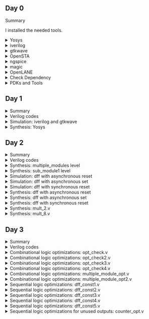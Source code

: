 ## Day 0
 <summary> Summary <Yosys></Yosys>
	
I installed the needed tools.

</details>	
	
 <details>
 <summary> Yosys </summary>


 I installed Yosys using the following commands:
 ```bash
git clone https://github.com/YosysHQ/yosys.git
cd yosys-master 
sudo apt install make 
sudo apt-get install build-essential clang bison flex \
    libreadline-dev gawk tcl-dev libffi-dev git \
    graphviz xdot pkg-config python3 libboost-system-dev \
    libboost-python-dev libboost-filesystem-dev zlib1g-dev
  make 
  sudo make install
 ```

Screenshot of Yosys installation:
![yosys-install](https://github.com/malobimukherjee/MALOBIMUKHERJEE/assets/141206513/6dea691a-e93e-4900-b155-73eecda11ef3)

Yosys is installed!

![Screenshot from 2023-08-02 10-45-41](https://github.com/malobimukherjee/MALOBIMUKHERJEE/assets/141206513/b53051af-8c34-40ee-b18f-bf72361ad167)
</details>

<details>
<summary> iverilog </summary>

I installed iverilog using the commands below:

sudo apt-get install iverilog

![Screenshot from 2023-08-02 10-48-04](https://github.com/malobimukherjee/MALOBIMUKHERJEE/assets/141206513/3b9e8854-2066-494e-a360-7ea0131b8249)

</details>

<details>
<summary> gtkwave </summary>

I installed gtkwave using the commands below:

sudo apt update
sudo apt install gtkwave

Below are the screenshots showing steps for installing gtkwave:
![Screenshot from 2023-08-02 10-49-08](https://github.com/malobimukherjee/MALOBIMUKHERJEE/assets/141206513/94c45106-3810-4b90-bf06-9990a4d761aa)

![Screenshot from 2023-08-02 10-50-19](https://github.com/malobimukherjee/MALOBIMUKHERJEE/assets/141206513/55bf15af-c60a-495e-8848-8eb3419359c7)

Gtkwave window:
![Screenshot from 2023-08-02 11-02-07](https://github.com/malobimukherjee/MALOBIMUKHERJEE/assets/141206513/518bcda6-6892-4596-801b-9ce4dfe64ba4)

</details>

<details>
<summary> OpenSTA </summary>

I installed OpenSTA using the commands below:

sudo apt-get install cmake clang gcctcl swig bison flex

git clone https://github.com/The-OpenROAD-Project/OpenSTA.git

cd OpenSTA

mkdir build

cd build

cmake ..

make

![Screenshot from 2023-08-06 21-20-47](https://github.com/malobimukherjee/MALOBIMUKHERJEE/assets/141206513/a6983317-5fcd-4097-bfcb-4ab47a71d3f3)

![Screenshot from 2023-08-06 21-22-31](https://github.com/malobimukherjee/MALOBIMUKHERJEE/assets/141206513/e43702fe-1bc3-4c59-93d3-f9a71b607bb9)

![Screenshot from 2023-08-06 21-26-33](https://github.com/malobimukherjee/MALOBIMUKHERJEE/assets/141206513/280631fe-c686-4383-8a27-30de4624992f)



</details>

<details>
<summary> ngspice </summary>

I installed ngspice using the commands below:

After downloading the tarball from https://sourceforge.net/projects/ngspice/files/ to a local directory, unpack it using:

$ tar -zxvf ngspice-40.tar.gz

$ cd ngspice-40

$ mkdir release

$ cd release

$ ../configure  --with-x --with-readline=yes --disable-debug

$ make

$ sudo make install

![Ngpice1](https://github.com/malobimukherjee/MALOBIMUKHERJEE/assets/141206513/0536c5c4-9b74-4c37-9a06-cf2478e1cc5d)

![Ngpice-Release](https://github.com/malobimukherjee/MALOBIMUKHERJEE/assets/141206513/cd3f4751-0288-44e2-9da6-1f3677da1cd3)

![Make-Ngpice](https://github.com/malobimukherjee/MALOBIMUKHERJEE/assets/141206513/60a9258d-ac40-434f-92f2-61a7d62ca0d1)

![Make - Ngpice2](https://github.com/malobimukherjee/MALOBIMUKHERJEE/assets/141206513/12b888e0-c75e-4156-8039-58257d9310f2)


</details>

<details>
<summary> magic </summary>

I installed magic using the commands below:

$ sudo apt-get install m4

$ sudo apt-get install tcsh

$ sudo apt-get install csh

$ sudo apt-get install libx11-dev

$ sudo apt-get install tcl-dev tk-dev

$ sudo apt-get install libcairo2-dev

$ sudo apt-get install mesa-common-dev libglu1-mesa-dev

$ sudo apt-get install libncurses-dev

git clone https://github.com/RTimothyEdwards/magic

cd magic

./configure

make

make install


![Magic-1](https://github.com/malobimukherjee/MALOBIMUKHERJEE/assets/141206513/82206280-c213-45fd-97f4-469bab0ebfeb)

![Magic-4](https://github.com/malobimukherjee/MALOBIMUKHERJEE/assets/141206513/0d254ad6-6d90-4887-bc0a-c758eee429ef)

![Magic-5](https://github.com/malobimukherjee/MALOBIMUKHERJEE/assets/141206513/745b8d1c-7036-443c-9b0d-5c0ae2dbd949)


</details>
<details>
	
<summary> OpenLANE </summary>

I installed OpenLANE using the commands below:

sudo apt-get update

sudo apt-get upgrade

sudo apt install -y build-essential python3 python3-venv python3-pip make git

sudo apt install apt-transport-https ca-certificates curl software-properties-common

curl -fsSL https://download.docker.com/linux/ubuntu/gpg | sudo gpg --dearmor -o /usr/share/keyrings/docker-archive-keyring.gpg

echo "deb [arch=amd64 signed-by=/usr/share/keyrings/docker-archive-keyring.gpg] https://download.docker.com/linux/ubuntu $(lsb_release -cs) stable" | sudo tee /etc/apt/sources.list.d/docker.list > /dev/null

sudo apt update

sudo apt install docker-ce docker-ce-cli containerd.io

sudo docker run hello-world

sudo groupadd docker

sudo usermod -aG docker $USER

sudo reboot

![OpenLane-1](https://github.com/malobimukherjee/MALOBIMUKHERJEE/assets/141206513/f3c3c4f0-1d11-4134-a75f-f21ae4da3d37)

![OpenLane-2](https://github.com/malobimukherjee/MALOBIMUKHERJEE/assets/141206513/114def87-4c34-4b8b-a29c-de4b470a9172)

# After reboot

docker run hello-world

![Docker1](https://github.com/malobimukherjee/MALOBIMUKHERJEE/assets/141206513/95ef3694-502d-41f4-b5b5-f770dfe62e4f)

</details>

<details>

<summary> Check Dependency </summary>

git --version

docker --version

python3 --version

python3 -m pip --version

make --version

python3 -m venv -h

![Checking Dependency](https://github.com/malobimukherjee/MALOBIMUKHERJEE/assets/141206513/099ad7c9-ec8f-4a7e-a318-2f6c4f5333e2)

</details>

<details>

<summary> PDKs and Tools </summary>


I installed PDK using the following commands:

cd $HOME 

git clone https://github.com/The-OpenROAD-Project/OpenLane

cd OpenLane

make

make test


![PDKinstalled](https://github.com/malobimukherjee/MALOBIMUKHERJEE/assets/141206513/2ae34fc4-95de-48c7-976b-21d051318685)

![PDK2](https://github.com/malobimukherjee/MALOBIMUKHERJEE/assets/141206513/ccc798ea-9c47-4465-b7a3-deb0942a7c40)

</details>

## Day 1

<details>
 <summary> Summary </summary>

This section shows how I simulated and synthesized a 2x1 mux using iverilog and yosys respectively. iverilog generates from the RTL design and its testbench a value changing dump file (vcd). gtkwave is the tool used to plot the simulation results of the design. Yosys is a tool which synthesizes RTL designs into a netlist. It is also used to test the synthesized netlist when we provide it with a testbench.

</details>	
	
<details>
 <summary> Verilog codes </summary>
The verilog codes of the 2x1 mux (good_mux.v) and its testbench (tb_good_mux.v) are taken from https://github.com/kunalg123/sky130RTLDesignAndSynthesisWorkshop.git

</details>

 <details>
 <summary> Simulation: iverilog and gtkwave </summary>
 
 I used the following commands to simulate and view the plots of the RTL design:
 
 ```bash
 iverilog good_mux.v tb_good_mux.v
 ./a.out
 gtkwave tb_good_mux.vcd
 ```
	
 Below is the screenshot of the gtkwave plots:
 
![Screenshot from 2023-08-11 22-53-00](https://github.com/malobimukherjee/MALOBIMUKHERJEE/assets/141206513/f9bf9399-c319-46c7-b58f-29e97f2a978d)

The verilog code good_mux.v and its testbench tb_good_mux.v:

![Screenshot from 2023-08-11 22-57-52](https://github.com/malobimukherjee/MALOBIMUKHERJEE/assets/141206513/ad883da9-fafe-40e5-96d5-004e5fb73625)


 
 </details>

<details>
 <summary> Synthesis: Yosys </summary>
	
 In the directory of the verilog files, I used the following commands to synthesize and view the synthesized deisgn:
 
```bash
yosys> read_liberty -lib /home/malobi/Verilog/sky130RTLDesignAndSynthesisWorkshop/lib/sky130_fd_sc_hd__tt_025C_1v80.lib
yosys> read_verilog good_mux.v
yosys> synth -top good_mux
yosys> abc -liberty /home/malobi/Verilog/sky130RTLDesignAndSynthesisWorkshop/lib/sky130_fd_sc_hd__tt_025C_1v80.lib
yosys> show
 ```
 Below is the screenshot of the synthesized design:
 
![Screenshot from 2023-08-11 23-15-00](https://github.com/malobimukherjee/MALOBIMUKHERJEE/assets/141206513/a9121038-85d7-4db0-94c9-b194b76a1442)


	
 I used the following commands to generate the netlist:
 
 ```bash
 yosys> write_verilog <good_mux_netlist.v>
 yosys> write_verilog -noattr <good_mux_netlist.v>
 ```
 
 Below is the screenshot of the generated netlist:
 
 ![Screenshot from 2023-08-11 23-19-26](https://github.com/malobimukherjee/MALOBIMUKHERJEE/assets/141206513/738dc136-96f1-4c36-85e3-3b7dfe6dc585)

 
 </details>

## Day 2

<details>
 <summary> Summary </summary>

I first synthesized a multiple module (made of two submodules) at the multiple module level (both in hierarchical and flattened forms) then at the submodule level. Synthesis at the submodule level is important for two reasons: 1-) when we have multiple instances of same module (we synthesize once and replicate this netlist multiple times and stitch together the replicas to get the multiple module netlist, and 2-) when we want to divide and conquer (in massive designs) so that the tool can generate a portion by portion of the overall netlist and then we can stitch together the netlist portions to get the multiple module netlist.
After that, I sumulated the different flop designs using iverilog and gtkwave, then synthesized the designs.
Finally, I synthesized 2 designs that were special; their synthesis used optimizations.

</details>	
	
<details>
 <summary> Verilog codes </summary>
The verilog codes of the multiple module (multiple_modules.v), the D-flipflop with asynchronous reset (dff_asyncres.v), the D-flipflop with asynchronous set (dff_async_set.v), the D-flipflop with synchronous reset (dff_syncres.v), their respective testbenches (tb_*), mult_2.v and mult_8.v are taken from https://github.com/kunalg123/sky130RTLDesignAndSynthesisWorkshop.git

</details>
	
<details>
 <summary> Synthesis: multiple_modules level </summary>
		
I used the following commands to synthesize and view the design of the hierarchical multiple module:
		
```bash		
yosys> read_liberty -lib /home/malobi/Verilog/sky130RTLDesignAndSynthesisWorkshop/lib/sky130_fd_sc_hd__tt_025C_1v80.lib
yosys> read_verilog multiple_modules.v
yosys> synth -top multiple_modules
yosys> abc -liberty /home/malobi/Verilog/sky130RTLDesignAndSynthesisWorkshop/lib/sky130_fd_sc_hd__tt_025C_1v80.lib
yosys> show multiple_modules
yosys> write_verilog -noattr multiple_modules_hier.v
```
Below is the screenshot of the generated hierarchical design:
		
![Screenshot from 2023-08-11 23-58-21](https://github.com/malobimukherjee/MALOBIMUKHERJEE/assets/141206513/709686b4-8fb6-4d46-8410-d6e7647bfff0)

	
Below is the screenshot of the generated hierarchical netlist:
		
![Screenshot from 2023-08-11 23-41-51](https://github.com/malobimukherjee/MALOBIMUKHERJEE/assets/141206513/20ba868a-c681-4d19-8696-ee4a6fd133a8)


I used the following additional commands to synthesize and view the design of the flattened multiple module:
		
```bash
yosys> flatten
yosys> write_verilog -noattr multiple_modules_flat.v
```	
Below is the screenshot of the generated flattened design:
		
![Screenshot from 2023-08-11 23-58-50](https://github.com/malobimukherjee/MALOBIMUKHERJEE/assets/141206513/4f6e70d7-989d-4efe-93fc-462d3cf0e3ca)


Below is the screenshot of the generated flattened netlist:
		
![Screenshot from 2023-08-12 00-00-40](https://github.com/malobimukherjee/MALOBIMUKHERJEE/assets/141206513/b2f65aa7-eaa0-476b-b440-68cb30d415d7)

</details>
<details>
 <summary> Synthesis: sub_module1 level </summary>
		
I used the following commands to view the synthesized design of the submodule:
		
```bash		
yosys> read_liberty -lib /home/malobi/Verilog/sky130RTLDesignAndSynthesisWorkshop/lib/sky130_fd_sc_hd__tt_025C_1v80.lib
yosys> read_verilog multiple_modules.v
yosys> synth -top sub_module1
yosys> abc -liberty /home/malobi/Verilog/sky130RTLDesignAndSynthesisWorkshop/lib/sky130_fd_sc_hd__tt_025C_1v80.lib
yosys> show sub_module1
```
	
Below is the screenshot of the generated design:
		
![Screenshot from 2023-08-12 00-09-08](https://github.com/malobimukherjee/MALOBIMUKHERJEE/assets/141206513/3b65c5cc-f4ec-464f-a0a0-3224b95eeb4b)


</details>
<details>
<summary> Simulation: dff with asynchronous reset </summary>

I used the following commands to simulate the RTL design of the dff with asynchronous reset:
	
```bash	
iverilog dff_asyncres.v tb_dff_asyncres.v
./a.out
gtkwave tb_dff_asyncres.vcd
```	
	
Below is the screenshot of the simulation:
	
![Screenshot from 2023-08-12 00-18-44](https://github.com/malobimukherjee/MALOBIMUKHERJEE/assets/141206513/0a0f0992-3f6c-4c57-b6da-a36e8b017121)


</details>
<details>
<summary> Simulation: dff with asynchronous set </summary>
I used the following commands to simulate the RTL design of the dff with asynchronous set:
	
```bash	
iverilog dff_async_set.v tb_dff_async_set.v
./a.out
gtkwave tb_dff_async_set.vcd
```
	
Below is the screenshot of the simulation:

![Screenshot from 2023-08-12 00-22-20](https://github.com/malobimukherjee/MALOBIMUKHERJEE/assets/141206513/33221b35-921e-4cb7-9dae-b86a91aa7c43)


</details>
<details>
<summary> Simulation: dff with synchronous reset </summary>
	
I used the following commands to simulate the RTL design of the dff with synchronous reset:
	
```bash	
iverilog dff_syncres.v tb_dff_syncres.v
./a.out
gtkwave tb_dff_syncres.vcd
```	
	
Below is the screenshot of the simulation:
	
![Screenshot from 2023-08-12 00-26-53](https://github.com/malobimukherjee/MALOBIMUKHERJEE/assets/141206513/256f6704-3903-4ce3-8775-4c2033294c01)

</details>
<details>
 <summary> Synthesis: dff with asynchronous reset </summary>

I used the following commands to synthesize the design:
```bash
yosys> read_liberty -lib /home/malobi/Verilog/sky130RTLDesignAndSynthesisWorkshop/lib/sky130_fd_sc_hd__tt_025C_1v80.lib
yosys> read_verilog dff_asyncres.v
yosys> synth -top dff_asyncres
yosys> dfflibmap -liberty /home/malobi/Verilog/sky130RTLDesignAndSynthesisWorkshop/lib/sky130_fd_sc_hd__tt_025C_1v80.lib
yosys> abc -liberty /home/malobi/Verilog/sky130RTLDesignAndSynthesisWorkshop/lib/sky130_fd_sc_hd__tt_025C_1v80.lib
yosys> show dff_asyncres
```
Below is the screenshot of the synthesized design:
	
![Screenshot from 2023-08-12 00-36-00](https://github.com/malobimukherjee/MALOBIMUKHERJEE/assets/141206513/35d0c3e9-5cb6-428f-a4a3-e8f1750935cf)

	
</details>
<details>
 <summary> Synthesis: dff with asynchronous set </summary>

I used the following commands to synthesize the design:
	
```bash
yosys> read_liberty -lib /home/malobi/Verilog/sky130RTLDesignAndSynthesisWorkshop/lib/sky130_fd_sc_hd__tt_025C_1v80.lib
yosys> read_verilog dff_async_set.v
yosys> synth -top dff_async_set
yosys> dfflibmap -liberty /home/malobi/Verilog/sky130RTLDesignAndSynthesisWorkshop/lib/sky130_fd_sc_hd__tt_025C_1v80.lib
yosys> abc -liberty /home/malobi/Verilog/sky130RTLDesignAndSynthesisWorkshop/lib/sky130_fd_sc_hd__tt_025C_1v80.lib
yosys> show dff_async_set
```
Below is the screenshot of the synthesized design:

 
![Screenshot from 2023-08-12 00-40-59](https://github.com/malobimukherjee/MALOBIMUKHERJEE/assets/141206513/ef617faf-6641-4aa9-ae9e-a5e9e9dfda8e)


</details>
<details>
 <summary> Synthesis: dff with synchronous reset </summary>
	
I used the following commands to synthesize the design:
```bash
yosys> read_liberty -lib /home/malobi/Verilog/sky130RTLDesignAndSynthesisWorkshop/lib/sky130_fd_sc_hd__tt_025C_1v80.lib
yosys> read_verilog dff_syncres.v
yosys> synth -top dff_syncres
yosys> dfflibmap -liberty /home/malobi/Verilog/sky130RTLDesignAndSynthesisWorkshop/lib/sky130_fd_sc_hd__tt_025C_1v80.lib
yosys> abc -liberty /home/malobi/Verilog/sky130RTLDesignAndSynthesisWorkshop/lib/sky130_fd_sc_hd__tt_025C_1v80.lib
yosys> show dff_syncres
```
Below is the screenshot of the synthesized design:

![Screenshot from 2023-08-12 00-46-08](https://github.com/malobimukherjee/MALOBIMUKHERJEE/assets/141206513/d455a77c-df18-47a2-a992-b5128863a108)


</details>
<details>
 <summary> Synthesis: mult_2.v </summary>
	
I used the following commands to synthesize and view the design:
	
```bash
yosys> read_liberty -lib /home/malobi/Verilog/sky130RTLDesignAndSynthesisWorkshop/lib/sky130_fd_sc_hd__tt_025C_1v80.lib
yosys> read_verilog mul_2.v
yosys> synth -top mul2
yosys> abc -liberty /home/malobi/Verilog/sky130RTLDesignAndSynthesisWorkshop/lib/sky130_fd_sc_hd__tt_025C_1v80.lib
yosys> show mul2
yosys> write_verilog -noattr mul2_net.v
```
	
Below is the screenshot of the synthesized design, note that no hardware was used (no cells are synthesised) as multiplying a 3-bit input by a power of two is equivalent to shifting for output:

![Screenshot from 2023-08-12 00-49-34](https://github.com/malobimukherjee/MALOBIMUKHERJEE/assets/141206513/77236f16-b2df-40ab-9f9b-71e1ef0a4e0b)

	
Below is the screenshot of the netlist:
	
![Screenshot from 2023-08-12 00-51-21](https://github.com/malobimukherjee/MALOBIMUKHERJEE/assets/141206513/6ddcaa91-2c45-47a8-a986-73bb0707630b)

	

</details>
<details>
 <summary> Synthesis: mult_8.v </summary>
	
I used the following commands to synthesize and view the design:
	
```bash
yosys> read_liberty -lib /home/malobi/Verilog/sky130RTLDesignAndSynthesisWorkshop/lib/sky130_fd_sc_hd__tt_025C_1v80.lib
yosys> read_verilog mult_8.v
yosys> synth -top mult8
yosys> abc -liberty /home/malobi/Verilog/sky130RTLDesignAndSynthesisWorkshop/lib/sky130_fd_sc_hd__tt_025C_1v80.lib
yosys> show mult8
yosys> write_verilog -noattr mult8_net.v
```
	
Below is the screenshot of the synthesized design, note that no hardware was used (no cells are synthesised) as multiplying a 3-bit input (special case) by a nine is equivalent to replicating the input twice for output:
	
![Screenshot from 2023-08-12 00-54-54](https://github.com/malobimukherjee/MALOBIMUKHERJEE/assets/141206513/8dfccf76-e3fa-4683-8a41-727e899d90e6)


Below is the screenshot of the netlist:
	
![Screenshot from 2023-08-12 00-55-56](https://github.com/malobimukherjee/MALOBIMUKHERJEE/assets/141206513/46fd7dc6-c5c2-4512-97e9-43ebd930dcd7)



</details>

## Day 3
	
<details>
 <summary> Summary </summary>

I have synthesized designs with optimizations. Combinational logic optimizations include 1-) constant propagation (when the combination is just propagating a constant) and 2-) boolean logic optimization (when boolean rules are used to simplify the expression). Sequential logic optimizations include 1-) sequential constant propagation (when constant is propagated with clock involved), 2-) state optimization (when unused states are optimized), 3-) retiming (when logic is split to decrease timing of the different logic portions and increase frequency), and 4-) sequential logic cloning (when physical aware synthesis is done to optimize the floop plan)

</details>	
	
<details>
 <summary> Verilog codes </summary>

The verilog codes used (opt_*, dff_const*, tb_dff_const*, and counter_opt*) are taken from https://github.com/kunalg123/sky130RTLDesignAndSynthesisWorkshop.git

</details>
	
<details>
 <summary> Combinational logic optimizations: opt_check.v </summary>
I used the below commands to view the synthesized design of opt_check.v with optimizations:

	
```bash
yosys> read_liberty -lib /home/malobi/Verilog/sky130RTLDesignAndSynthesisWorkshop/lib/sky130_fd_sc_hd__tt_025C_1v80.lib
yosys> read_verilog opt_check.v
yosys> synth -top opt_check
yosys> opt_clean -purge
yosys> abc -liberty /home/malobi/Verilog/sky130RTLDesignAndSynthesisWorkshop/lib/sky130_fd_sc_hd__tt_025C_1v80.lib
yosys> show
```
	
Below is the screenshot of the obtained optimized design, as we can see a 2-input and gate is realized as was expected when optimizations are applied:
	
![Screenshot from 2023-08-12 09-04-39](https://github.com/malobimukherjee/MALOBIMUKHERJEE/assets/141206513/ef92c932-a2b0-4e54-903b-0b1febec76ff)


</details>
	

<details>
 <summary> Combinational logic optimizations: opt_check2.v </summary>
	I used the below commands to view the synthesized design of opt_check2.v with optimizations:
 ```bash
yosys> read_liberty -lib /home/malobi/Verilog/sky130RTLDesignAndSynthesisWorkshop/lib/sky130_fd_sc_hd__tt_025C_1v80.lib
yosys> read_verilog opt_check2.v
yosys> synth -top opt_check2
yosys> opt_clean -purge
yosys> abc -liberty /home/malobi/Verilog/sky130RTLDesignAndSynthesisWorkshop/lib/sky130_fd_sc_hd__tt_025C_1v80.lib
yosys> show
```
Below is the screenshot of the obtained optimized design, as we can see a 2-input or gate is realized as was expected when optimizations are applied:
	
![Screenshot from 2023-08-12 09-07-36](https://github.com/malobimukherjee/MALOBIMUKHERJEE/assets/141206513/74368ea7-7d6e-4279-88fa-e4322d3cc823)



</details>
	
<details>
 <summary> Combinational logic optimizations: opt_check3.v </summary>
	
I used the below commands to view the synthesized design of opt_check3.v with optimizations:
	
```bash
yosys> read_liberty -lib /home/malobi/Verilog/sky130RTLDesignAndSynthesisWorkshop/lib/sky130_fd_sc_hd__tt_025C_1v80.lib
yosys> read_verilog opt_check3.v
yosys> synth -top opt_check3
yosys> opt_clean -purge
yosys> abc -liberty /home/malobi/Verilog/sky130RTLDesignAndSynthesisWorkshop/lib/sky130_fd_sc_hd__tt_025C_1v80.lib
yosys> show
```
	
Below is the screenshot of the obtained optimized design, as we can see a 3-input and gate is realized as was expected when optimizations are applied:
	
![Screenshot from 2023-08-12 09-11-03](https://github.com/malobimukherjee/MALOBIMUKHERJEE/assets/141206513/f60f43f8-fbbf-494b-b967-921d78940fcf)

</details>
	
<details>
 <summary> Combinational logic optimizations: opt_check4.v </summary>
	
I used the below commands to view the synthesized design of opt_check4.v with optimizations:
	
```bash
yosys> read_liberty -lib /home/malobi/Verilog/sky130RTLDesignAndSynthesisWorkshop/lib/sky130_fd_sc_hd__tt_025C_1v80.lib
yosys> read_verilog opt_check4.v
yosys> synth -top opt_check4
yosys> opt_clean -purge
yosys> abc -liberty /home/malobi/Verilog/sky130RTLDesignAndSynthesisWorkshop/lib/sky130_fd_sc_hd__tt_025C_1v80.lib
yosys> show
```
	
Below is the screenshot of the obtained optimized design, as we can see a 2-input xnor gate is realized as was expected when optimizations are applied:
	
![Screenshot from 2023-08-12 09-14-08](https://github.com/malobimukherjee/MALOBIMUKHERJEE/assets/141206513/29092c3a-a6cb-42a5-bb20-fcdc4d5898c4)

</details>

		
<details>
 <summary> Combinational logic optimizations: multiple_module_opt.v </summary>
	
I used the below commands to view the synthesized design of multiple_module_opt.v with optimizations:
	
```bash
yosys> read_liberty -lib /home/malobi/Verilog/sky130RTLDesignAndSynthesisWorkshop/lib/sky130_fd_sc_hd__tt_025C_1v80.lib
yosys> read_verilog multiple_module_opt.v
yosys> synth -top multiple_module_opt
yosys> flatten 
yosys> opt_clean -purge
yosys> abc -liberty /home/malobi/Verilog/sky130RTLDesignAndSynthesisWorkshop/lib/sky130_fd_sc_hd__tt_025C_1v80.lib
yosys> show
```
	
Below is the screenshot of the obtained optimized design, as we can see 2 and gates and 1 or gate are realized as was expected when optimizations are applied:
	
![Screenshot from 2023-08-12 09-16-59](https://github.com/malobimukherjee/MALOBIMUKHERJEE/assets/141206513/f294addb-43f5-4e33-bbae-1ce231b8906d)


</details>
	
<details>
 <summary> Combinational logic optimizations: multiple_module_opt2.v </summary>
	
I used the below commands to view the synthesized design of multiple_module_opt2.v with optimizations:
	
```bash
yosys> read_liberty -lib /home/malobi/Verilog/sky130RTLDesignAndSynthesisWorkshop/lib/sky130_fd_sc_hd__tt_025C_1v80.lib
yosys> read_verilog multiple_module_opt2.v
yosys> synth -top multiple_module_opt2
yosys> flatten 
yosys> opt_clean -purge
yosys> abc -liberty /home/malobi/Verilog/sky130RTLDesignAndSynthesisWorkshop/lib/sky130_fd_sc_hd__tt_025C_1v80.lib
yosys> show

```
	
Below is the screenshot of the obtained optimized design, as we can see no standard cells are realized as was expected when optimizations are applied:
	
![Screenshot from 2023-08-12 16-24-57](https://github.com/malobimukherjee/MALOBIMUKHERJEE/assets/141206513/96042ee3-b427-4634-ad51-242753902118)



</details>
<details>
 <summary> Sequential logic optimizations: dff_const1.v </summary>
	
I used the below commands to simulate the design of dff_const1.v:
	
```bash
iverilog dff_const1.v tb_dff_const1.v
./a.out
gtkwave tb_dff_const1.vcd
```	


Below is the screenshot of the obtained simulation, a we can see even when reset is zero, Q waits for next rising edge of clock:
	
![Screenshot from 2023-08-12 16-28-42](https://github.com/malobimukherjee/MALOBIMUKHERJEE/assets/141206513/61f3a8e3-b388-4e3b-813a-f7e42ab3a7d6)
	
I used the below commands to view the synthesized design of dff_const1.v with optimizations:
	
```bash
yosys> read_liberty -lib /home/malobi/Verilog/sky130RTLDesignAndSynthesisWorkshop/lib/sky130_fd_sc_hd__tt_025C_1v80.lib
yosys> read_verilog dff_const1.v
yosys> synth -top dff_const1
yosys> dfflibmap -liberty /home/malobi/Verilog/sky130RTLDesignAndSynthesisWorkshop/lib/sky130_fd_sc_hd__tt_025C_1v80.lib
yosys> abc -liberty /home/malobi/Verilog/sky130RTLDesignAndSynthesisWorkshop/lib/sky130_fd_sc_hd__tt_025C_1v80.lib
yosys> show
```
	

Below is the screenshot of the obtained optimized design:
	
![Screenshot from 2023-08-12 16-34-06](https://github.com/malobimukherjee/MALOBIMUKHERJEE/assets/141206513/6608c051-3de5-4318-8b1d-303a42ba7b0d)

</details>
	
<details>
 <summary> Sequential logic optimizations: dff_const2.v </summary>
	
I used the below commands to simulate the design of dff_const2.v:
	
```bash
iverilog dff_const2.v tb_dff_const2.v
./a.out
gtkwave tb_dff_const2.vcd
```	

Below is the screenshot of the obtained simulation, as we can see Q is one regardless of the value of reset and clock:
	
![Screenshot from 2023-08-12 16-36-27](https://github.com/malobimukherjee/MALOBIMUKHERJEE/assets/141206513/63f2b950-f3e6-4bdd-afec-0c9bbfd136fe)


I used the below commands to view the synthesized design of dff_const2.v with optimizations:
	
```bash
yosys> read_liberty -lib /home/malobi/Verilog/sky130RTLDesignAndSynthesisWorkshop/lib/sky130_fd_sc_hd__tt_025C_1v80.lib
yosys> read_verilog dff_const2.v
yosys> synth -top dff_const2
yosys> dfflibmap -liberty /home/malobi/Verilog/sky130RTLDesignAndSynthesisWorkshop/lib/sky130_fd_sc_hd__tt_025C_1v80.lib
yosys> abc -liberty /home/malobi/Verilog/sky130RTLDesignAndSynthesisWorkshop/lib/sky130_fd_sc_hd__tt_025C_1v80.lib
yosys> show
```
	
Below is the screenshot of the obtained optimized design:

![Screenshot from 2023-08-12 16-41-06](https://github.com/malobimukherjee/MALOBIMUKHERJEE/assets/141206513/424636c5-b075-4df0-9ac1-9f1dc57a38f6)



</details>

	
<details>
 <summary> Sequential logic optimizations: dff_const3.v </summary>
	
I used the below commands to simulate the design of dff_const3.v:
	

```bash
iverilog dff_const3.v tb_dff_const3.v
./a.out
gtkwave tb_dff_const3.vcd
```	

Below is the screenshot of the obtained simulation, as we can see Q does not follow Q1 immediately:
	
![Screenshot from 2023-08-12 16-44-42](https://github.com/malobimukherjee/MALOBIMUKHERJEE/assets/141206513/61227eba-c821-40d2-b00c-2f12ac723a9a)

I used the below commands to view the synthesized design of dff_const3.v:
	
```bash
yosys> read_liberty -lib /home/malobi/Verilog/sky130RTLDesignAndSynthesisWorkshop/lib/sky130_fd_sc_hd__tt_025C_1v80.lib
yosys> read_verilog dff_const3.v
yosys> synth -top dff_const3
yosys> dfflibmap -liberty /home/malobi/Verilog/sky130RTLDesignAndSynthesisWorkshop/lib/sky130_fd_sc_hd__tt_025C_1v80.lib
yosys> abc -liberty /home/malobi/Verilog/sky130RTLDesignAndSynthesisWorkshop/lib/sky130_fd_sc_hd__tt_025C_1v80.lib
yosys> show
```
	
Below is the screenshot of the obtained design, the 2 flipflops are retained and optimization could not remove any of them:


![Screenshot from 2023-08-12 16-59-59](https://github.com/malobimukherjee/MALOBIMUKHERJEE/assets/141206513/dba0bec6-8254-473c-b478-72e99efdf94c)


</details>
	
<details>
 <summary> Sequential logic optimizations: dff_const4.v </summary>
	
I used the below commands to simulate the design of dff_const4.v:
	
```bash
iverilog dff_const4.v tb_dff_const4.v
./a.out
gtkwave tb_dff_const4.vcd
```	


Below is the screenshot of the obtained simulation, as we can see Q and Q1 are one regardless of clk and reset:

![Screenshot from 2023-08-12 17-25-23](https://github.com/malobimukherjee/MALOBIMUKHERJEE/assets/141206513/eb6ec055-09a5-41b6-bd30-93554ea622cf)
	
I used the below commands to view the synthesized design of dff_const4.v with optimizations:
	
```bash
yosys> read_liberty -lib /home/malobi/Verilog/sky130RTLDesignAndSynthesisWorkshop/lib/sky130_fd_sc_hd__tt_025C_1v80.lib
yosys> read_verilog dff_const4.v
yosys> synth -top dff_const4
yosys> dfflibmap -liberty /home/malobi/Verilog/sky130RTLDesignAndSynthesisWorkshop/lib/sky130_fd_sc_hd__tt_025C_1v80.lib
yosys> abc -liberty /home/malobi/Verilog/sky130RTLDesignAndSynthesisWorkshop/lib/sky130_fd_sc_hd__tt_025C_1v80.lib
yosys> show
```
	
Below is the screenshot of the obtained optimized design, and no hardware was used as expected:
	
![Screenshot from 2023-08-12 17-29-44](https://github.com/malobimukherjee/MALOBIMUKHERJEE/assets/141206513/ce53a32e-a1fb-4415-9ea9-a187158aa16f)


</details>
	
<details>
 <summary> Sequential logic optimizations: dff_const5.v </summary>
	
I used the below commands to simulate the design of dff_const5.v:
	
```bash
iverilog dff_const5.v tb_dff_const5.v
./a.out
gtkwave tb_dff_const5.vcd
```	

Below is the screenshot of the obtained simulation, as we can see when reset is zero, Q1 becomes one on the next rising edge of clk, and Q follows Q1 on the next rising edge of clk:

![Screenshot from 2023-08-12 17-34-10](https://github.com/malobimukherjee/MALOBIMUKHERJEE/assets/141206513/3e61a38a-5c13-4dc1-b633-4f9fe7e24ea5)

	
I used the below commands to view the synthesized design of dff_const5.v with optimizations:
	
```bash
yosys> read_liberty -lib /home/malobi/Verilog/sky130RTLDesignAndSynthesisWorkshop/lib/sky130_fd_sc_hd__tt_025C_1v80.lib
yosys> read_verilog dff_const5.v
yosys> synth -top dff_const5
yosys> dfflibmap -liberty /home/malobi/Verilog/sky130RTLDesignAndSynthesisWorkshop/lib/sky130_fd_sc_hd__tt_025C_1v80.lib
yosys> abc -liberty /home/malobi/Verilog/sky130RTLDesignAndSynthesisWorkshop/lib/sky130_fd_sc_hd__tt_025C_1v80.lib
yosys> show
```

	
Below is the screenshot of the obtained optimized design, and the 2 flipflops are retained:
	
![Screenshot from 2023-08-12 17-43-09](https://github.com/malobimukherjee/MALOBIMUKHERJEE/assets/141206513/cb1fdf3d-1786-4acf-b48f-e54dc5a49be1)

</details>
	
<details>
 <summary> Sequential logic optimizations for unused outputs: counter_opt.v </summary>
	
I used the below commands to view the synthesized design of counter_opt.v with optimizations:
	
```bash
yosys> read_liberty -lib /home/malobi/Verilog/sky130RTLDesignAndSynthesisWorkshop/lib/sky130_fd_sc_hd__tt_025C_1v80.lib
yosys> read_verilog counter_opt.v
yosys> synth -top counter_opt
yosys> dfflibmap -liberty /home/malobi/Verilog/sky130RTLDesignAndSynthesisWorkshop/lib/sky130_fd_sc_hd__tt_025C_1v80.lib
yosys> abc -liberty /home/malobi/Verilog/sky130RTLDesignAndSynthesisWorkshop/lib/sky130_fd_sc_hd__tt_025C_1v80.lib
yosys> show
```
	
Below is the screenshot of the obtained optimized design, and the only used output (count[0]) is present and 1 flipflop is used:
	
![Screenshot from 2023-08-12 18-10-14](https://github.com/malobimukherjee/MALOBIMUKHERJEE/assets/141206513/3237d231-7218-4086-a2f3-354c0034c0c5)
	
</details>
	
